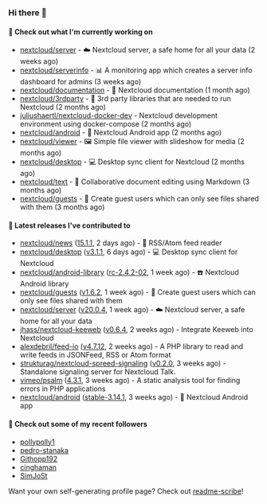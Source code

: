 ### Hi there 👋

#### 👷 Check out what I'm currently working on

- [nextcloud/server](https://github.com/nextcloud/server) - ☁️ Nextcloud server, a safe home for all your data (2 weeks ago)
- [nextcloud/serverinfo](https://github.com/nextcloud/serverinfo) - 📊 A monitoring app which creates a server info dashboard for admins (3 weeks ago)
- [nextcloud/documentation](https://github.com/nextcloud/documentation) - 📘 Nextcloud documentation (1 month ago)
- [nextcloud/3rdparty](https://github.com/nextcloud/3rdparty) - :battery: 3rd party libraries that are needed to run Nextcloud (2 months ago)
- [juliushaertl/nextcloud-docker-dev](https://github.com/juliushaertl/nextcloud-docker-dev) - Nextcloud development environment using docker-compose (2 months ago)
- [nextcloud/android](https://github.com/nextcloud/android) - 📱 Nextcloud Android app (2 months ago)
- [nextcloud/viewer](https://github.com/nextcloud/viewer) - 🖼 Simple file viewer with slideshow for media (2 months ago)
- [nextcloud/desktop](https://github.com/nextcloud/desktop) - 💻 Desktop sync client for Nextcloud (2 months ago)
- [nextcloud/text](https://github.com/nextcloud/text) - 📑 Collaborative document editing using Markdown (3 months ago)
- [nextcloud/guests](https://github.com/nextcloud/guests) - 🙈 Create guest users which can only see files shared with them (3 months ago)

#### 🔭 Latest releases I've contributed to

- [nextcloud/news](https://github.com/nextcloud/news) ([15.1.1](https://github.com/nextcloud/news/releases/tag/15.1.1), 2 days ago) - :newspaper: RSS/Atom feed reader
- [nextcloud/desktop](https://github.com/nextcloud/desktop) ([v3.1.1](https://github.com/nextcloud/desktop/releases/tag/v3.1.1), 6 days ago) - 💻 Desktop sync client for Nextcloud
- [nextcloud/android-library](https://github.com/nextcloud/android-library) ([rc-2.4.2-02](https://github.com/nextcloud/android-library/releases/tag/rc-2.4.2-02), 1 week ago) - ☎️ Nextcloud Android library
- [nextcloud/guests](https://github.com/nextcloud/guests) ([v1.6.2](https://github.com/nextcloud/guests/releases/tag/v1.6.2), 1 week ago) - 🙈 Create guest users which can only see files shared with them
- [nextcloud/server](https://github.com/nextcloud/server) ([v20.0.4](https://github.com/nextcloud/server/releases/tag/v20.0.4), 1 week ago) - ☁️ Nextcloud server, a safe home for all your data
- [jhass/nextcloud-keeweb](https://github.com/jhass/nextcloud-keeweb) ([v0.6.4](https://github.com/jhass/nextcloud-keeweb/releases/tag/v0.6.4), 2 weeks ago) - Integrate Keeweb into Nextcloud
- [alexdebril/feed-io](https://github.com/alexdebril/feed-io) ([v4.7.12](https://github.com/alexdebril/feed-io/releases/tag/v4.7.12), 2 weeks ago) - A PHP library to read and write feeds in JSONFeed, RSS or Atom format
- [strukturag/nextcloud-spreed-signaling](https://github.com/strukturag/nextcloud-spreed-signaling) ([v0.2.0](https://github.com/strukturag/nextcloud-spreed-signaling/releases/tag/v0.2.0), 3 weeks ago) - Standalone signaling server for Nextcloud Talk.
- [vimeo/psalm](https://github.com/vimeo/psalm) ([4.3.1](https://github.com/vimeo/psalm/releases/tag/4.3.1), 3 weeks ago) - A static analysis tool for finding errors in PHP applications
- [nextcloud/android](https://github.com/nextcloud/android) ([stable-3.14.1](https://github.com/nextcloud/android/releases/tag/stable-3.14.1), 3 weeks ago) - 📱 Nextcloud Android app

#### 👯 Check out some of my recent followers

- [pollypolly1](https://github.com/pollypolly1)
- [pedro-stanaka](https://github.com/pedro-stanaka)
- [Githopp192](https://github.com/Githopp192)
- [cinghaman](https://github.com/cinghaman)
- [SimJoSt](https://github.com/SimJoSt)

Want your own self-generating profile page? Check out [readme-scribe](https://github.com/muesli/readme-scribe)!
